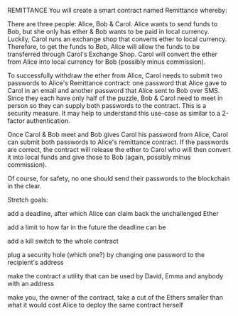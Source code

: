 REMITTANCE
You will create a smart contract named Remittance whereby:

There are three people: Alice, Bob & Carol.
Alice wants to send funds to Bob, but she only has ether & Bob wants to be paid in local currency.
Luckily, Carol runs an exchange shop that converts ether to local currency.
Therefore, to get the funds to Bob, Alice will allow the funds to be transferred through Carol's Exchange Shop. 
Carol will convert the ether from Alice into local currency for Bob (possibly minus commission).

To successfully withdraw the ether from Alice, Carol needs to submit two passwords to Alice's Remittance contract: one password that Alice gave to Carol in an email and another password that Alice sent to Bob over SMS. 
Since they each have only half of the puzzle, Bob & Carol need to meet in person so they can supply both passwords to the contract. 
This is a security measure. It may help to understand this use-case as similar to a 2-factor authentication.

Once Carol & Bob meet and Bob gives Carol his password from Alice, Carol can submit both passwords to Alice's remittance contract. 
If the passwords are correct, the contract will release the ether to Carol who will then convert it into local funds and give those to Bob (again, possibly minus commission).

Of course, for safety, no one should send their passwords to the blockchain in the clear.

Stretch goals:

add a deadline, after which Alice can claim back the unchallenged Ether

add a limit to how far in the future the deadline can be

add a kill switch to the whole contract

plug a security hole (which one?) by changing one password to the recipient's address

make the contract a utility that can be used by David, Emma and anybody with an address

make you, the owner of the contract, take a cut of the Ethers smaller than what it would cost Alice to deploy the same contract herself
